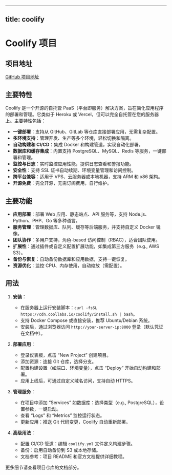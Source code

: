 
---
title: coolify
---

# Coolify 项目

## 项目地址
[GitHub 项目地址](https://github.com/coollabsio/coolify)

## 主要特性
Coolify 是一个开源的自托管 PaaS（平台即服务）解决方案，旨在简化应用程序的部署和管理。它类似于 Heroku 或 Vercel，但可以完全自托管在您的服务器上。主要特性包括：
- **一键部署**：支持从 GitHub、GitLab 等仓库直接部署应用，无需复杂配置。
- **多环境支持**：管理开发、生产等多个环境，轻松切换和隔离。
- **自动构建和 CI/CD**：集成 Docker 和构建管道，实现自动化部署。
- **数据库和缓存集成**：内置支持 PostgreSQL、MySQL、Redis 等服务，一键部署和管理。
- **监控与日志**：实时监控应用性能，提供日志查看和警报功能。
- **安全性**：支持 SSL 证书自动续期、环境变量管理和访问控制。
- **跨平台兼容**：适用于 VPS、云服务器或本地机器，支持 ARM 和 x86 架构。
- **开源免费**：完全开源，无需订阅费用，自行维护。

## 主要功能
- **应用部署**：部署 Web 应用、静态站点、API 服务等，支持 Node.js、Python、PHP、Go 等多种语言。
- **服务管理**：管理数据库、队列、缓存等后端服务，并支持自定义 Docker 镜像。
- **团队协作**：多用户支持，角色-based 访问控制（RBAC），适合团队使用。
- **扩展性**：通过插件或自定义配置扩展功能，如集成第三方服务（e.g., AWS S3）。
- **备份与恢复**：自动备份数据库和应用数据，支持一键恢复。
- **资源优化**：监控 CPU、内存使用，自动缩放（需配置）。

## 用法
1. **安装**：
   - 在服务器上运行安装脚本：`curl -fsSL https://cdn.coollabs.io/coolify/install.sh | bash`。
   - 支持 Docker Compose 或直接安装，推荐 Ubuntu/Debian 系统。
   - 安装后，通过浏览器访问 `http://your-server-ip:8000` 登录（默认凭证在文档中）。

2. **部署应用**：
   - 登录仪表板，点击 “New Project” 创建项目。
   - 添加资源：连接 Git 仓库，选择分支。
   - 配置构建设置（如端口、环境变量），点击 “Deploy” 开始自动构建和部署。
   - 应用上线后，可通过自定义域名访问，支持自动 HTTPS。

3. **管理服务**：
   - 在项目中添加 “Services” 如数据库：选择类型（e.g., PostgreSQL），设置参数，一键启动。
   - 查看 “Logs” 和 “Metrics” 监控运行状态。
   - 更新应用：推送 Git 代码变更，Coolify 自动重新部署。

4. **高级用法**：
   - 配置 CI/CD 管道：编辑 `coolify.yml` 文件定义构建步骤。
   - 备份：启用自动备份到 S3 或本地存储。
   - 文档参考：项目 README 和官方文档提供详细教程。

更多细节请查看项目仓库的文档部分。